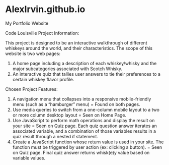 # AlexIrvin.github.io
My Portfolio Website

Code Louisville Project Information:

This project is designed to be an interactive walkthrough of different whiskeys around the world, and their characteristics.
The scope of this website is two web pages:
  1. A home page including a description of each whiskey/whisky and the major subcategories associated with Scotch Whisky.
  2. An interactive quiz that tallies user answers to tie their preferences to a certain whiskey flavor profile.
  
  Chosen Project Features:
  1. A navigation menu that collapses into a responsive mobile-friendly menu (such as a “hamburger” menu) = Found on both pages.
  2. Use media queries to switch from a one-column mobile layout to a two or more column desktop layout = Seen on Home Page.
  3. Use JavaScript to perform math operations and display the result on your site = Seen on Quiz page. Each quiz question answer iterates an associated variable, and a combination of those variables results in a quiz result through a nested if statement.
  4. Create a JavaScript function whose return value is used in your site. The function must be triggered by user action (ex: clicking a button). = Seen on Quiz page. Final quiz answer returns whisk(e)y value based on variable values.
